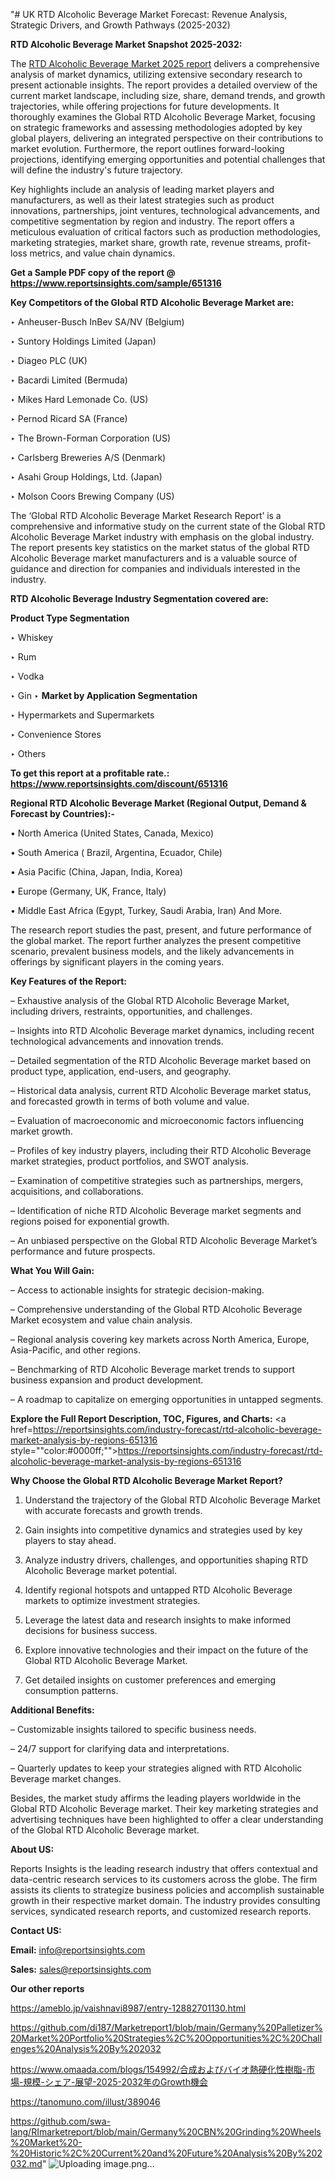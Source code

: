 "# UK RTD Alcoholic Beverage Market Forecast: Revenue Analysis, Strategic Drivers, and Growth Pathways (2025-2032)

<strong>RTD Alcoholic Beverage Market Snapshot 2025-2032:</strong>

The <a href=https://www.reportsinsights.com/sample/651316>RTD Alcoholic Beverage Market 2025 report</a> delivers a comprehensive analysis of market dynamics, utilizing extensive secondary research to present actionable insights. The report provides a detailed overview of the current market landscape, including size, share, demand trends, and growth trajectories, while offering projections for future developments. It thoroughly examines the Global RTD Alcoholic Beverage Market, focusing on strategic frameworks and assessing methodologies adopted by key global players, delivering an integrated perspective on their contributions to market evolution. Furthermore, the report outlines forward-looking projections, identifying emerging opportunities and potential challenges that will define the industry's future trajectory.

Key highlights include an analysis of leading market players and manufacturers, as well as their latest strategies such as product innovations, partnerships, joint ventures, technological advancements, and competitive segmentation by region and industry. The report offers a meticulous evaluation of critical factors such as production methodologies, marketing strategies, market share, growth rate, revenue streams, profit-loss metrics, and value chain dynamics.

<strong>Get a Sample PDF copy of the report @ <a href=https://www.reportsinsights.com/sample/651316 style=color:#0000ff;>https://www.reportsinsights.com/sample/651316</a></strong>

<strong>Key Competitors of the Global RTD Alcoholic Beverage Market are:</strong>

‣ Anheuser-Busch InBev SA/NV (Belgium)

‣ Suntory Holdings Limited (Japan)

‣ Diageo PLC (UK)

‣ Bacardi Limited (Bermuda)

‣ Mikes Hard Lemonade Co. (US)

‣ Pernod Ricard SA (France)

‣ The Brown-Forman Corporation (US)

‣ Carlsberg Breweries A/S (Denmark)

‣ Asahi Group Holdings, Ltd. (Japan)

‣ Molson Coors Brewing Company (US)

The ‘Global RTD Alcoholic Beverage Market Research Report’ is a comprehensive and informative study on the current state of the Global RTD Alcoholic Beverage Market industry with emphasis on the global industry. The report presents key statistics on the market status of the global RTD Alcoholic Beverage market manufacturers and is a valuable source of guidance and direction for companies and individuals interested in the industry.

<strong>RTD Alcoholic Beverage Industry Segmentation covered are:</strong>

<strong>Product Type Segmentation</strong>

‣ Whiskey

‣ Rum

‣ Vodka

‣ Gin
‣ 
<strong>Market by Application Segmentation</strong>

‣ Hypermarkets and Supermarkets

‣ Convenience Stores

‣ Others

<strong>To get this report at a profitable rate.: <a href=https://www.reportsinsights.com/discount/651316 style=color:#0000ff;>https://www.reportsinsights.com/discount/651316</a></strong>

<strong>Regional RTD Alcoholic Beverage Market (Regional Output, Demand &amp; Forecast by Countries):-</strong>

• North America (United States, Canada, Mexico)

• South America ( Brazil, Argentina, Ecuador, Chile)

• Asia Pacific (China, Japan, India, Korea)

• Europe (Germany, UK, France, Italy)

• Middle East Africa (Egypt, Turkey, Saudi Arabia, Iran) And More.

The research report studies the past, present, and future performance of the global market. The report further analyzes the present competitive scenario, prevalent business models, and the likely advancements in offerings by significant players in the coming years.

<strong>Key Features of the Report:</strong>

– Exhaustive analysis of the Global RTD Alcoholic Beverage Market, including drivers, restraints, opportunities, and challenges.

– Insights into RTD Alcoholic Beverage market dynamics, including recent technological advancements and innovation trends.

– Detailed segmentation of the RTD Alcoholic Beverage market based on product type, application, end-users, and geography.

– Historical data analysis, current RTD Alcoholic Beverage market status, and forecasted growth in terms of both volume and value.

– Evaluation of macroeconomic and microeconomic factors influencing market growth.

– Profiles of key industry players, including their RTD Alcoholic Beverage market strategies, product portfolios, and SWOT analysis.

– Examination of competitive strategies such as partnerships, mergers, acquisitions, and collaborations.

– Identification of niche RTD Alcoholic Beverage market segments and regions poised for exponential growth.

– An unbiased perspective on the Global RTD Alcoholic Beverage Market’s performance and future prospects.

<strong>What You Will Gain:</strong>

– Access to actionable insights for strategic decision-making.

– Comprehensive understanding of the Global RTD Alcoholic Beverage Market ecosystem and value chain analysis.

– Regional analysis covering key markets across North America, Europe, Asia-Pacific, and other regions.

– Benchmarking of RTD Alcoholic Beverage market trends to support business expansion and product development.

– A roadmap to capitalize on emerging opportunities in untapped segments.

<strong>Explore the Full Report Description, TOC, Figures, and Charts:</strong>
<a href=https://reportsinsights.com/industry-forecast/rtd-alcoholic-beverage-market-analysis-by-regions-651316 style=""color:#0000ff;"">https://reportsinsights.com/industry-forecast/rtd-alcoholic-beverage-market-analysis-by-regions-651316</a>

<strong>Why Choose the Global RTD Alcoholic Beverage Market Report?</strong>

1. Understand the trajectory of the Global RTD Alcoholic Beverage Market with accurate forecasts and growth trends.

2. Gain insights into competitive dynamics and strategies used by key players to stay ahead.

3. Analyze industry drivers, challenges, and opportunities shaping RTD Alcoholic Beverage market potential.

4. Identify regional hotspots and untapped RTD Alcoholic Beverage markets to optimize investment strategies.

5. Leverage the latest data and research insights to make informed decisions for business success.

6. Explore innovative technologies and their impact on the future of the Global RTD Alcoholic Beverage Market.

7. Get detailed insights on customer preferences and emerging consumption patterns.

<strong>Additional Benefits:</strong>

– Customizable insights tailored to specific business needs.

– 24/7 support for clarifying data and interpretations.

– Quarterly updates to keep your strategies aligned with RTD Alcoholic Beverage market changes.

Besides, the market study affirms the leading players worldwide in the Global RTD Alcoholic Beverage market. Their key marketing strategies and advertising techniques have been highlighted to offer a clear understanding of the Global RTD Alcoholic Beverage market.

<strong><strong>About US</strong>:</strong>

Reports Insights is the leading research industry that offers contextual and data-centric research services to its customers across the globe. The firm assists its clients to strategize business policies and accomplish sustainable growth in their respective market domain. The industry provides consulting services, syndicated research reports, and customized research reports.

<strong>Contact US:</strong>

<p class=><b>Email:</b> <a href=mailto:info@reportsinsights.com>info@reportsinsights.com</a></p>
<p class=><b>Sales:</b> <a href=mailto:sales@reportsinsights.com>sales@reportsinsights.com</a></p>

<strong>Our other reports</strong>

<a href=https://ameblo.jp/vaishnavi8987/entry-12882701130.html>https://ameblo.jp/vaishnavi8987/entry-12882701130.html</a>

<a href=https://github.com/di187/Marketreport1/blob/main/Germany%20Palletizer%20Market%20Portfolio%20Strategies%2C%20Opportunities%2C%20Challenges%20Analysis%20By%202032>https://github.com/di187/Marketreport1/blob/main/Germany%20Palletizer%20Market%20Portfolio%20Strategies%2C%20Opportunities%2C%20Challenges%20Analysis%20By%202032</a>

<a href=https://www.omaada.com/blogs/154992/合成およびバイオ熱硬化性樹脂-市場-規模-シェア-展望-2025-2032年のGrowth機会>https://www.omaada.com/blogs/154992/合成およびバイオ熱硬化性樹脂-市場-規模-シェア-展望-2025-2032年のGrowth機会</a>

<a href=https://tanomuno.com/illust/389046>https://tanomuno.com/illust/389046</a>

<a href=https://github.com/swa-lang/RImarketreport/blob/main/Germany%20CBN%20Grinding%20Wheels%20Market%20-%20Historic%2C%20Current%20and%20Future%20Analysis%20By%202032.md>https://github.com/swa-lang/RImarketreport/blob/main/Germany%20CBN%20Grinding%20Wheels%20Market%20-%20Historic%2C%20Current%20and%20Future%20Analysis%20By%202032.md</a>"
![Uploading image.png…]()
